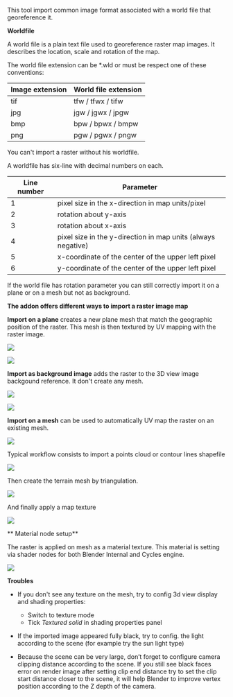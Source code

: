 This tool import common image format associated with a world file that georeference it.

**Worldfile**

A world file is a plain text file used to georeference raster map images. It describes the location, scale and rotation of the map.

The world file extension can be *.wld or must be respect one of these conventions: 

Image extension     |   World file extension
--------------------|-----------------------------------
tif                 |   tfw / tfwx / tifw
jpg                 |   jgw / jgwx / jpgw
bmp                 |   bpw / bpwx / bmpw
png                 |   pgw / pgwx / pngw

You can't import a raster without his worldfile.

A worldfile has six-line with decimal numbers on each.

Line number  |   Parameter
-------------|-----------------------------------
1            |   pixel size in the x-direction in map units/pixel
2            |   rotation about y-axis
3            |   rotation about x-axis
4            |   pixel size in the y-direction in map units (always negative)
5            |   x-coordinate of the center of the upper left pixel
6            |   y-coordinate of the center of the upper left pixel

If the world file has rotation parameter you can still correctly import it on a plane or on a mesh but not as background.

**The addon offers different ways to import a raster image map**

**Import on a plane** creates a new plane mesh that match the geographic position of the raster. This mesh is then textured by UV mapping with the raster image.

![](https://raw.githubusercontent.com/wiki/domlysz/blenderGIS/images/georaster_Mode_On_plane.jpeg)

![](https://raw.githubusercontent.com/wiki/domlysz/blenderGIS/images/georaster_On_plane_result.jpeg)

**Import as background image** adds the raster to the 3D view image backgound reference. It don't create any mesh.

![](https://raw.githubusercontent.com/wiki/domlysz/blenderGIS/images/georaster_Mode_As_Background.jpeg)

![](https://raw.githubusercontent.com/wiki/domlysz/blenderGIS/images/georaster_As_background_result.jpeg)

**Import on a mesh** can be used to automatically UV map the raster on an existing mesh.

![](https://raw.githubusercontent.com/wiki/domlysz/blenderGIS/images/georaster_Mode_On_Mesh.jpeg)

Typical workflow consists to import a points cloud or contour lines shapefile

![](https://raw.githubusercontent.com/wiki/domlysz/blenderGIS/images/shp_import_DEM_points_cloud.jpg)

Then create the terrain mesh by triangulation.

![](https://raw.githubusercontent.com/wiki/domlysz/blenderGIS/images/delaunay_DEM_points_cloud.jpg)

And finally apply a map texture

![](https://raw.githubusercontent.com/wiki/domlysz/blenderGIS/images/georaster_On_Mesh_result.jpeg)


** Material node setup**

The raster is applied on mesh as a material texture. This material is setting via shader nodes for both Blender Internal and Cycles engine.

![](https://raw.githubusercontent.com/wiki/domlysz/blenderGIS/images/georaster_material_node_setup.jpg)

**Troubles**

* If you don't see any texture on the mesh, try to config 3d view display and shading properties:
    * Switch to texture mode
    * Tick *Textured solid* in shading properties panel

* If the imported image appeared fully black, try to config. the light according to the scene (for example try the sun light type)

* Because the scene can be very large, don’t forget to configure camera clipping distance according to the scene. If you still see black faces error on render image after setting clip end distance try to set the clip start distance closer to the scene, it will help Blender to improve vertex position according to the Z depth of the camera.

